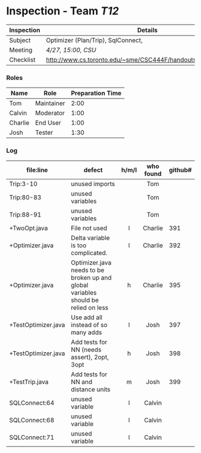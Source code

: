 # Inspection - Team *T12* 
 
Inspection | Details
----- | -----
Subject | Optimizer (Plan/Trip), SqlConnect, 
Meeting | *4/27, 15:00, CSU*
Checklist | http://www.cs.toronto.edu/~sme/CSC444F/handouts/java_checklist.pdf

### Roles
Name | Role | Preparation Time
---- | ---- | ----
Tom | Maintainer | 2:00
Calvin | Moderator | 1:00
Charlie | End User | 1:00
Josh | Tester | 1:30

### Log
file:line | defect | h/m/l | who found | github# 
--- | --- |:---:|:---:| ---
Trip:3-10 | unused imports | | Tom |
Trip:80-83| unused variables | | Tom |
Trip:88-91| unused variables| | Tom |
+TwoOpt.java | File not used | l | Charlie | 391
+Optimizer.java | Delta variable is too complicated. | l | Charlie | 392
+Optimizer.java | Optimizer.java needs to be broken up and global variables should be relied on less | h | Charlie | 395
+TestOptimizer.java | Use add all instead of so many adds | l | Josh | 397
+TestOptimizer.java | Add tests for NN (needs assert), 2opt, 3opt | h | Josh | 398
+TestTrip.java | Add tests for NN and distance units | m | Josh | 399
SQLConnect:64| unused variable |l | Calvin |
SQLConnect:68| unused variable |l | Calvin |
SQLConnect:71| unused variable |l | Calvin |
 
